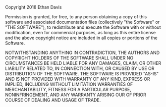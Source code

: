 Copyright 2018 Ethan Davis

Permission is granted, for free, to any person obtaining a copy of this software and associated documentation files (collectively "the Software" or "THE SOFTWARE"), to redistribute and execute the Software with or without modification, even for commercial purposes, as long as this entire license and the above copyright notice are included in all copies or portions of the Software.

NOTWITHSTANDING ANYTHING IN CONTRADICTION, THE AUTHORS AND COPYRIGHT HOLDERS OF THE SOFTWARE SHALL UNDER NO CIRCUMSTANCES BE HELD LIABLE FOR ANY DAMAGES, CLAIM, OR OTHER LIABILITY RELATED TO, IN CONNECTION WITH, OR CAUSED BY USE OR DISTRIBUTION OF THE SOFTWARE. THE SOFTWARE IS PROVIDED "AS-IS" AND IS NOT PROVIDED WITH WARRANTY OF ANY KIND, EXPRESS OR IMPLIED, INCLUDING WITHOUT LIMITATION WARRANTIES OF MERCHANTABILITY, FITNESS FOR A PARTICULAR PURPOSE, NONINFRINGEMENT, AND ANY WARRANTY ARISING OUR OF PRIOR COURSE OF DEALING AND USAGE OF TRADE.